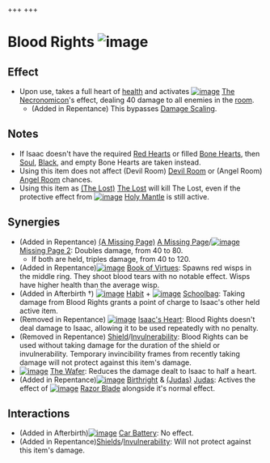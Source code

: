 +++
+++

 # Blood Rights ![image](/image/Blood_Rights.png) 


Effect
--------


* Upon use, takes a full heart of [health](/wiki/Health "Health") and activates [![image](/image/The_Necronomicon.png)](/wiki/The_Necronomicon "The Necronomicon") [The Necronomicon](/wiki/The_Necronomicon "The Necronomicon")'s effect, dealing 40 damage to all enemies in the [room](/wiki/Room "Room").
	+ (Added in Repentance) This bypasses [Damage Scaling](/wiki/Damage_Scaling "Damage Scaling").


Notes
-------


* If Isaac doesn't have the required [Red Hearts](/wiki/Red_Heart "Red Heart") or filled [Bone Hearts](/wiki/Bone_Heart "Bone Heart"), then [Soul](/wiki/Soul_Heart "Soul Heart"), [Black](/wiki/Black_Heart "Black Heart"), and empty Bone Hearts are taken instead.
* Using this item does not affect (Devil Room) [Devil Room](/wiki/Devil_Room "Devil Room") or (Angel Room) [Angel Room](/wiki/Angel_Room "Angel Room") chances.
* Using this item as  [(The Lost)](/wiki/The_Lost "The Lost") [The Lost](/wiki/The_Lost "The Lost") will kill The Lost, even if the protective effect from [![image](/image/Holy_Mantle.png)](/wiki/Holy_Mantle "Holy Mantle") [Holy Mantle](/wiki/Holy_Mantle "Holy Mantle") is still active.


Synergies
-----------


* (Added in Repentance) [(A Missing Page)](/wiki/A_Missing_Page "A Missing Page") [A Missing Page](/wiki/A_Missing_Page "A Missing Page")/[![image](/image/Missing_Page_2.png)](/wiki/Missing_Page_2 "Missing Page 2") [Missing Page 2](/wiki/Missing_Page_2 "Missing Page 2"): Doubles damage, from 40 to 80.
	+ If both are held, triples damage, from 40 to 120.
* (Added in Repentance)[![image](/image/Book_of_Virtues.png)](/wiki/Book_of_Virtues "Book of Virtues") [Book of Virtues](/wiki/Book_of_Virtues "Book of Virtues"): Spawns red wisps in the middle ring. They shoot blood tears with no notable effect. Wisps have higher health than the average wisp.
* (Added in Afterbirth †) [![image](/image/Habit.png)](/wiki/Habit "Habit") [Habit](/wiki/Habit "Habit") + [![image](/image/Schoolbag.png)](/wiki/Schoolbag "Schoolbag") [Schoolbag](/wiki/Schoolbag "Schoolbag"): Taking damage from Blood Rights grants a point of charge to Isaac's other held active item.
* (Removed in Repentance) [![image](/image/Isaac%27s_Heart.png)](/wiki/Isaac%27s_Heart "Isaac's Heart") [Isaac's Heart](/wiki/Isaac%27s_Heart "Isaac's Heart"): Blood Rights doesn't deal damage to Isaac, allowing it to be used repeatedly with no penalty.
* (Removed in Repentance) [Shield](/wiki/Shield "Shield")/[Invulnerability](/wiki/Invulnerability "Invulnerability"): Blood Rights can be used without taking damage for the duration of the shield or invulnerability. Temporary invincibility frames from recently taking damage will not protect against this item's damage.
* [![image](/image/The_Wafer.png)](/wiki/The_Wafer "The Wafer") [The Wafer](/wiki/The_Wafer "The Wafer"): Reduces the damage dealt to Isaac to half a heart.
* (Added in Repentance)[![image](/image/Birthright.png)](/wiki/Birthright "Birthright") [Birthright](/wiki/Birthright "Birthright") & [(Judas)](/wiki/Judas "Judas") [Judas](/wiki/Judas "Judas"): Actives the effect of [![image](/image/Razor_Blade.png)](/wiki/Razor_Blade "Razor Blade") [Razor Blade](/wiki/Razor_Blade "Razor Blade") alongside it's normal effect.


Interactions
--------------


* (Added in Afterbirth)[![image](/image/Car_Battery.png)](/wiki/Car_Battery "Car Battery") [Car Battery](/wiki/Car_Battery "Car Battery"): No effect.
* (Added in Repentance)[Shields](/wiki/Shield "Shield")/[Invulnerability](/wiki/Invulnerability "Invulnerability"): Will not protect against this item's damage.


